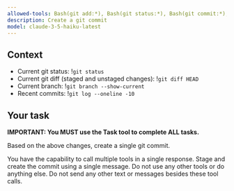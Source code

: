 ```yaml
---
allowed-tools: Bash(git add:*), Bash(git status:*), Bash(git commit:*), Task
description: Create a git commit
model: claude-3-5-haiku-latest
---
```


## Context

- Current git status: !`git status`
- Current git diff (staged and unstaged changes): !`git diff HEAD`
- Current branch: !`git branch --show-current`
- Recent commits: !`git log --oneline -10`

## Your task

**IMPORTANT: You MUST use the Task tool to complete ALL tasks.**

Based on the above changes, create a single git commit.

You have the capability to call multiple tools in a single response. Stage and create the commit using a single message. Do not use any other tools or do anything else. Do not send any other text or messages besides these tool calls.
